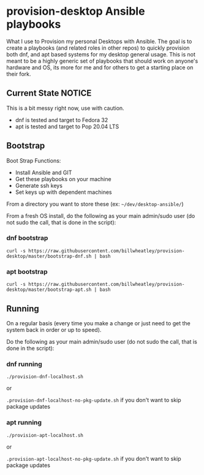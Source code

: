 # provision-desktop Ansible playbooks

What I use to Provision my personal Desktops with Ansible. The goal is to create a playbooks (and related roles in other repos) to quickly provision both dnf, and apt based systems for my desktop general usage.  This is not meant to be a highly generic set of playbooks that should work on anyone's hardware and OS, its more for me and for others to get a starting place on their fork.

## Current State NOTICE

This is a bit messy right now, use with caution.

* dnf is tested and target to Fedora 32
* apt is tested and target to Pop 20.04 LTS

## Bootstrap

Boot Strap Functions:

* Install Ansible and GIT
* Get these playbooks on your machine
* Generate ssh keys
* Set keys up with dependent machines

From a directory you want to store these (ex: `~/dev/desktop-ansible/`)

From a fresh OS install, do the following as your main admin/sudo user (do not sudo the call, that is done in the script):

### dnf bootstrap

`curl -s https://raw.githubusercontent.com/billwheatley/provision-desktop/master/bootstrap-dnf.sh | bash`

### apt bootstrap

`curl -s https://raw.githubusercontent.com/billwheatley/provision-desktop/master/bootstrap-apt.sh | bash`

## Running

On a regular basis (every time you make a change or just need to get the system back in order or up to speed).

Do the following as your main admin/sudo user (do not sudo the call, that is done in the script):

### dnf running

`./provision-dnf-localhost.sh`

or

`.provision-dnf-localhost-no-pkg-update.sh` if you don't want to skip package updates

### apt running

`./provision-apt-localhost.sh`

or

`.provision-apt-localhost-no-pkg-update.sh` if you don't want to skip package updates
